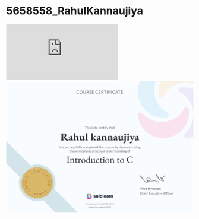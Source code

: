 # 5658558_RahulKannaujiya

![image alt](https://github.com/rahulit-netizen/5658558_RahulKannaujiya/blob/c12f9836849d1155843ebcee74490e07d67b0bda/simplilearn%20git%20certificate.pdf)
![image alt](https://github.com/rahulit-netizen/5658558_RahulKannaujiya/blob/b9ef4b6a4c7de8b701c7ca09d650fcbf7cbd45b5/sololearn%20certificate.jpg)
